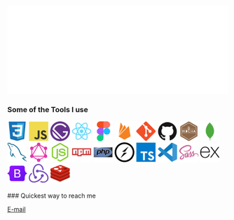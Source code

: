 <img src="https://github.com/devsamahd/svg.svg/blob/main/svg.svg"/>
<br />

### Some of the Tools I use
<div>
<img src="https://github.com/devicons/devicon/blob/master/icons/css3/css3-original.svg" width="45"/>
<img src="https://github.com/devicons/devicon/blob/master/icons/javascript/javascript-original.svg" width="45"/>
<img src="https://github.com/devicons/devicon/blob/master/icons/gatsby/gatsby-original.svg" width="45"/>
<img src="https://github.com/devicons/devicon/blob/master/icons/react/react-original.svg" width="45"/>
<img src="https://github.com/devicons/devicon/blob/master/icons/figma/figma-original.svg" width="45"/>
<img src="https://github.com/devicons/devicon/blob/master/icons/firebase/firebase-plain.svg" width="45"/>
<img src="https://github.com/devicons/devicon/blob/master/icons/git/git-original.svg" width="45"/>
<img src="https://github.com/devicons/devicon/blob/master/icons/github/github-original.svg" width="45"/>
<img src="https://github.com/devicons/devicon/blob/master/icons/mocha/mocha-plain.svg" width="45"/>
<img src="https://github.com/devicons/devicon/blob/master/icons/mongodb/mongodb-plain.svg" width="45"/>
<img src="https://github.com/devicons/devicon/blob/master/icons/mysql/mysql-original.svg" width="45"/>
<img src="https://github.com/devicons/devicon/blob/master/icons/graphql/graphql-plain.svg" width="45"/>
<img src="https://github.com/devicons/devicon/blob/master/icons/nodejs/nodejs-original.svg" width="45"/>
<img src="https://github.com/devicons/devicon/blob/master/icons/npm/npm-original-wordmark.svg" width="45"/>
<img src="https://github.com/devicons/devicon/blob/master/icons/php/php-original.svg" width="45"/>
<img src="https://github.com/devicons/devicon/blob/master/icons/socketio/socketio-original.svg" width="45"/>
<img src="https://github.com/devicons/devicon/blob/master/icons/typescript/typescript-original.svg" width="45"/>
<img src="https://github.com/devicons/devicon/blob/master/icons/vscode/vscode-original.svg" width="45"/>
<img src="https://github.com/devicons/devicon/blob/master/icons/sass/sass-original.svg" width="45"/>
<img src="https://github.com/devicons/devicon/blob/master/icons/express/express-original.svg" width="45"/>
<img src="https://github.com/devicons/devicon/blob/master/icons/bootstrap/bootstrap-original.svg" width="45"/>
  <img src="https://github.com/devicons/devicon/blob/master/icons/redux/redux-original.svg" width="45"/>
  <img src="https://github.com/devicons/devicon/blob/master/icons/redis/redis-original.svg" width="45"/>
</div>
<br />
### Quickest way to reach me 

 [E-mail](https://devsamahd@gmail.com)


